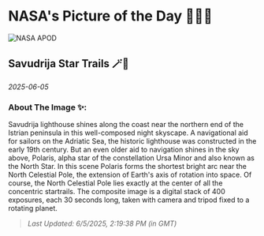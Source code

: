
# NASA's Picture of the Day 🧑‍🚀💫

  ![NASA APOD](https://apod.nasa.gov/apod/image/2506/SavudrijaSTARTRAILS_Nadj.jpg)
  
  ## Savudrija Star Trails 🪄🌌
  
  _2025-06-05_
  
  ### About The Image ✨: 
  
  Savudrija lighthouse shines along the coast near the northern end of the Istrian peninsula in this well-composed night skyscape. A navigational aid for sailors on the Adriatic Sea, the historic lighthouse was constructed in the early 19th century. But an even older aid to navigation shines in the sky above, Polaris, alpha star of the constellation Ursa Minor and also known as the North Star. In this scene Polaris forms the shortest bright arc near the North Celestial Pole, the extension of Earth's axis of rotation into space. Of course, the North Celestial Pole lies exactly at the center of all the concentric startrails. The composite image is a digital stack of 400 exposures, each 30 seconds long, taken with camera and tripod fixed to a rotating planet.
  
  
  
  > _Last Updated: 6/5/2025, 2:19:38 PM (in GMT)_
  